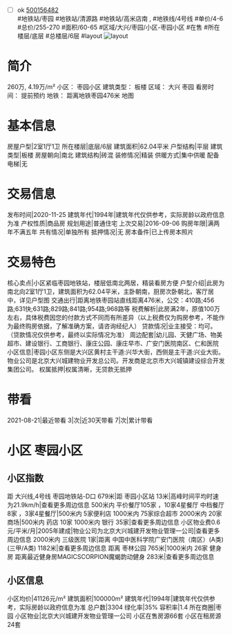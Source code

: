 - [ ] ok [500156482](https://bj.5i5j.com/ershoufang/500156482.html)  
 #地铁站/枣园 #地铁站/清源路 #地铁站/高米店南 ,  #地铁线/4号线
#单价/4-6 #总价/255-270 #面积/60-65   #区域/大兴/枣园/小区-枣园小区 #在售 #所在楼层/底层 #总楼层/6层 #layout 
![layout](http://image2.5i5j.com//group1/M00/8A/E8/CgqJMl0cq72AcFJoAAFNYnjBArg612.jpg_P5.jpg) 
# 简介 
 260万,  4.19万/m² 
小区： 枣园小区
建筑类型： 板楼
区域： 大兴 枣园
看房时间： 提前预约
地铁： 距离地铁枣园476米 地图
# 基本信息 
 房屋户型|2室1厅1卫
所在楼层|底层/6层
建筑面积|62.04平米
户型结构|平层
建筑类型|板楼
房屋朝向|南北
建筑结构|砖混
装修情况|精装
供暖方式|集中供暖
配备电梯|无
# 交易信息 
 发布时间|2020-11-25
建筑年代|1994年|建筑年代仅供参考，实际房龄以政府信息为准
产权性质|商品房
规划用途|普通住宅
上次交易|2016-09-06
购房年限|满两年不满五年
共有情况|单独所有
抵押情况|无
房本备件|已上传房本照片
# 交易特色 
 核心卖点|小区紧临枣园地铁站，楼层低南北两居，精装看房方便
户型介绍|此房为南北向2室1厅1卫，建筑面积为62.04平米，主卧朝南，厨房次卧朝北，客厅居中，详见户型图
交通出行|距离地铁枣园站直线距离476米，公交：410路;456路;631快;631路;829路;841路;954路;968路等
税费解析|此房满2年，原值100万左右，具体税费因您的付款方式不同而有所差异（以上税费仅为购房参考，不能作为最终购房依据，了解准确方案，请咨询经纪人）
贷款情况|业主接受：均可。（贷款情况仅供参考，最终以实际情况为准）
周边配套|幼儿园、天健广场、物美超市、建设银行、工商银行、康庄公园、康庄早市、广安门医院南区、仁和医院
小区信息|枣园小区东侧是大兴区黄村主干道:兴华大街，西侧是主干道:兴业大街。物业公司是北京大兴城建物业开发总公司。开发商是北京市大兴城镇建设综合开发集团公司。
权属抵押|权属清晰，无贷款无抵押
# 带看 
 2021-08-21|最近带看	 3|次|近30天带看	 7|次|累计带看
# 小区 枣园小区
## 小区指数 
 距 大兴线,4号线 枣园地铁站-D口 679米|距 枣园小区站 13米|高峰时间平均时速为21.9km/h|查看更多周边信息
500米内 平价餐厅105家 ，10家4星餐厅
中档餐厅8家 ，3家4星餐厅|500米内 5家便利店
1000米内 75家综合超市
2000米内 20家商场|500米内 药店 10家
1000米内 银行 35家|查看更多周边信息
小区物业费0.6元/平米/月|2005年建成|物业公司为北京大兴城建开发物业管理一公司|查看更多周边信息
2000米内 三级医院 1家|距离 中国中医科学院广安门医院（南区）(A类) (三甲/A类) 1182米|查看更多周边信息
距离 枣林公园 765米|1000米内 26家 健身房
距离最近健身房MAGICSCORPION魔蝎韵动健身 283米|查看更多周边信息
## 小区信息 
 小区均价|41126元/m²
建筑面积|100000m²
建筑年代|1994年|建筑年代仅供参考，实际房龄以政府信息为准
总户数|3304
绿化率|35%
容积率|1.4
所在商圈|枣园
小区物业|北京大兴城建开发物业管理一公司
小区在售房源66套
小区在租房源24套
